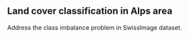 ## Land cover classification in Alps area
Address the class imbalance problem in SwissImage dataset.
